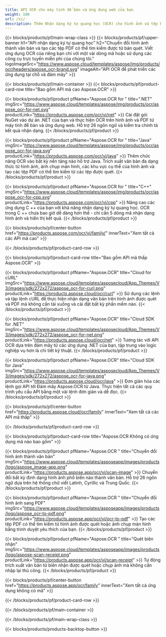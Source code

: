 ```yaml
---
title: API OCR cho máy tính để bàn và ứng dụng web của bạn
weight: 100
url: /vi/
description: Thêm Nhận dạng ký tự quang học (OCR) cho hình ảnh và tệp PDF vào các ứng dụng .NET, Java và C ++ của bạn trong vòng chưa đầy 10 dòng mã.
---
```


{{< blocks/products/pf/main-wrap-class >}}
{{< blocks/products/pf/upper-banner h1="API nhận dạng ký tự quang học" h2="Chuyển đổi hình ảnh thành văn bản và tạo các tệp PDF có thể tìm kiếm được từ bản quét. Viết ứng dụng OCR của riêng bạn chỉ với một vài dòng mã hoặc sử dụng các công cụ trực tuyến miễn phí của chúng tôi." logoImageSrc="https://www.aspose.cloud/templates/aspose/img/products/ocr/headers/aspose_ocr-brand.svg" imageAlt="API OCR để phát triển các ứng dụng tại chỗ và đám mây" >}}

{{< blocks/products/pf/main-container >}}
{{< blocks/products/pf/product-card-row title="Bao gồm API mã cao Aspose.OCR" >}}

{{< blocks/products/pf/product pfName="Aspose.OCR for " title=".NET" imgSrc="https://www.aspose.cloud/templates/aspose/img/products/ocr/aspose_ocr-for-net.svg" productLink="https://products.aspose.com/ocr/vi/net" >}}
Cài đặt gói NuGet vào dự án .NET của bạn và thực hiện OCR trên hình ảnh và PDF từ máy tính để bàn và ứng dụng web. Hỗ trợ 26 ngôn ngữ và kiểm tra chính tả kết quả nhận dạng.
{{< /blocks/products/pf/product >}}

{{< blocks/products/pf/product pfName="Aspose.OCR for " title="Java" imgSrc="https://www.aspose.cloud/templates/aspose/img/products/ocr/aspose_ocr-for-java.svg" productLink="https://products.aspose.com/ocr/vi/java" >}}
Thêm chức năng OCR vào bất kỳ nền tảng nào hỗ trợ Java. Trích xuất văn bản đa dạng thức từ hình ảnh, ảnh chụp màn hình, các khu vực cụ thể của hình ảnh và tạo các tệp PDF có thể tìm kiếm từ các tệp được quét.
{{< /blocks/products/pf/product >}}

{{< blocks/products/pf/product pfName="Aspose.OCR for " title="C++" imgSrc="https://www.aspose.cloud/templates/aspose/img/products/ocr/aspose_ocr-for-cpp.svg" productLink="https://products.aspose.com/ocr/vi/cpp" >}}
Nâng cao các ứng dụng C ++ của bạn với khả năng nhận dạng ký tự quang học. OCR trong C ++ chưa bao giờ dễ dàng hơn thế - chỉ cần 5 dòng mã nhận dạng hình ảnh và hiển thị kết quả.
{{< /blocks/products/pf/product >}}

{{< blocks/products/pf/center-button href="https://products.aspose.com/ocr/vi/family/" innerText="Xem tất cả các API mã cao" >}}

{{< /blocks/products/pf/product-card-row >}}

{{< blocks/products/pf/product-card-row title="Bao gồm API mã thấp Aspose.OCR" >}}

{{< blocks/products/pf/product pfName="Aspose.OCR" title="Cloud for cURL" imgSrc="https://www.aspose.cloud/templates/asposecloud/App_Themes/V3/images/sdk/272x272/aspose_ocr-for-curl.png" productLink="https://products.aspose.cloud/ocr/curl" >}}
Sử dụng các lệnh và tập lệnh cURL để thực hiện nhận dạng văn bản trên hình ảnh được quét và PDF mà không cần tải xuống và cài đặt bất kỳ phần mềm nào.
{{< /blocks/products/pf/product >}}

{{< blocks/products/pf/product pfName="Aspose.OCR" title="Cloud SDK for .NET" imgSrc="https://www.aspose.cloud/templates/asposecloud/App_Themes/V3/images/sdk/272x272/aspose_ocr-for-net.png" productLink="https://products.aspose.cloud/ocr/net" >}}
Tương tác với API OCR dựa trên đám mây từ các ứng dụng .NET của bạn, tập trung vào logic nghiệp vụ hơn là chi tiết kỹ thuật.
{{< /blocks/products/pf/product >}}

{{< blocks/products/pf/product pfName="Aspose.OCR" title="Cloud SDK for Java" imgSrc="https://www.aspose.cloud/templates/asposecloud/App_Themes/V3/images/sdk/272x272/aspose_ocr-for-java.png" productLink="https://products.aspose.cloud/ocr/java" >}}
Đơn giản hóa các lệnh gọi API tới Đám mây Aspose.OCR từ Java. Thực hiện tất cả các quy trình yêu cầu API bằng một vài lệnh đơn giản và dễ đọc.
{{< /blocks/products/pf/product >}}

{{< blocks/products/pf/center-button href="https://products.aspose.cloud/ocr/family" innerText="Xem tất cả các API mã thấp" >}}

{{< /blocks/products/pf/product-card-row >}}

{{< blocks/products/pf/product-card-row title="Aspose.OCR Không có ứng dụng mã nào bao gồm" >}}

{{< blocks/products/pf/product pfName="Aspose.OCR " title="Chuyển đổi hình ảnh thành văn bản" imgSrc="https://www.aspose.cloud/templates/asposeapp/images/products/logo/aspose_image-app.png" productLink="https://products.aspose.app/ocr/vi/scan-image" >}}
Chuyển đổi bất kỳ định dạng hình ảnh phổ biến nào thành văn bản. Hỗ trợ 26 ngôn ngữ dựa trên hệ thống chữ viết Latinh, Cyrillic và Trung Quốc.
{{< /blocks/products/pf/product >}}

{{< blocks/products/pf/product pfName="Aspose.OCR " title="Chuyển đổi hình ảnh sang PDF" imgSrc="https://www.aspose.cloud/templates/asposeapp/images/products/logo/aspose_ocr-to-pdf.png" productLink="https://products.aspose.app/ocr/vi/ocr-to-pdf" >}}
Tạo các tệp PDF có thể tìm kiếm từ hình ảnh được quét hoặc ảnh chụp màn hình bằng trình duyệt yêu thích của bạn.
{{< /blocks/products/pf/product >}}

{{< blocks/products/pf/product pfName="Aspose.OCR " title="Quét biên nhận" imgSrc="https://www.aspose.cloud/templates/asposeapp/images/products/logo/aspose-scan-receipt.png" productLink="https://products.aspose.app/ocr/vi/scan-receipt" >}}
Tự động trích xuất văn bản từ biên nhận được quét hoặc chụp ảnh mà không cần nhập lại thủ công.
{{< /blocks/products/pf/product >}}

{{< blocks/products/pf/center-button href="https://products.aspose.app/ocr/family" innerText="Xem tất cả ứng dụng không có mã" >}}

{{< /blocks/products/pf/product-card-row >}}

{{< /blocks/products/pf/main-container >}}

{{< /blocks/products/pf/main-wrap-class >}}

{{< blocks/products/products-backtop-button >}}